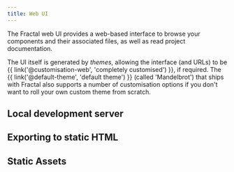 ```yaml
---
title: Web UI
---
```


The Fractal web UI provides a web-based interface to browse your components and their associated files, as well as read project documentation.

The UI itself is generated by _themes_, allowing the interface (and URLs) to be {{ link('@customisation-web', 'completely customised') }}, if required. The {{ link('@default-theme', 'default theme') }} (called 'Mandelbrot') that ships with Fractal also supports a number of customisation options if you don't want to roll your own custom theme from scratch.

## Local development server

## Exporting to static HTML

## Static Assets
